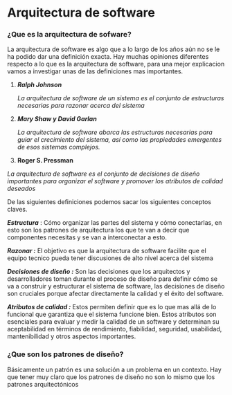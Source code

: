 # Arquitectura de software

### ¿Que es la arquitectura de sofware?

La arquitectura de software es algo que a lo largo de los años aún no se le ha podido dar una definición exacta. Hay muchas opiniones diferentes respecto a lo que es la arquitectura de software, para una mejor explicacion vamos a investigar unas de las definiciones mas importantes. 

1. ***Ralph Johnson*** 

   *La arquitectura de software de un sistema es el conjunto de estructuras necesarias para razonar acerca del sistema*

2. ***Mary Shaw y David Garlan***

   *La arquitectura de software abarca las estructuras necesarias para guiar el crecimiento del sistema, así como las propiedades emergentes de esos sistemas complejos.*

3.  **Roger S. Pressman**

   *La arquitectura de software es el conjunto de decisiones de diseño importantes para organizar el software y promover los atributos de calidad deseados*

De las siguientes definiciones podemos sacar los siguientes conceptos claves.

***Estructura*** : Cómo organizar las partes del sistema y cómo conectarlas, en esto son los patrones de arquitectura los que te van a decir que componentes necesitas y se van a interconectar a esto.

***Razonar :*** El objetivo es que la arquitectura de software facilite que el equipo tecnico pueda tener discusiones de alto nivel acerca del sistema

***Decisiones de diseño :*** Son las decisiones que los arquitectos y desarrolladores toman durante el proceso de diseño para definir cómo se va a construir y estructurar el sistema de software, las decisiones de diseño son cruciales porque afectar directamente la calidad y el éxito del software.

***Atributos de calidad :*** Estos permiten definir que es lo que mas allá de lo funcional que garantiza que el sistema funcione bien. Estos atributos son esenciales para evaluar y medir la calidad de un software y determinan su aceptabilidad en términos de rendimiento, fiabilidad, seguridad, usabilidad, mantenibilidad y otros aspectos importantes.

### ¿Que son los patrones de diseño?

Básicamente un patrón es una solución a un problema en un contexto. Hay que tener muy claro que los patrones de diseño no son lo mismo que los patrones arquitectónicos